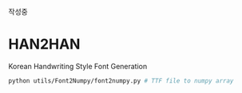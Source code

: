 작성중 

# HAN2HAN
Korean Handwriting Style Font Generation



```bash
python utils/Font2Numpy/font2numpy.py # TTF file to numpy array
```
